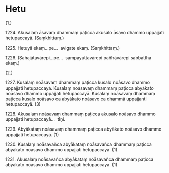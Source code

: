 

# Hetu






(1.)

1224\. Akusalaṃ āsavaṃ dhammaṃ paṭicca akusalo āsavo dhammo uppajjati hetupaccayā. (Saṃkhittaṃ.)

1225\. Hetuyā ekaṃ…pe…  avigate ekaṃ. (Saṃkhittaṃ.)

1226\. (Sahajātavārepi…pe…  sampayuttavārepi pañhāvārepi sabbattha ekaṃ.)

(2.)

1227\. Kusalaṃ noāsavaṃ dhammaṃ paṭicca kusalo noāsavo dhammo uppajjati hetupaccayā. Kusalaṃ noāsavaṃ dhammaṃ paṭicca abyākato noāsavo dhammo uppajjati hetupaccayā. Kusalaṃ noāsavaṃ dhammaṃ paṭicca kusalo noāsavo ca abyākato noāsavo ca dhammā uppajjanti hetupaccayā. (3)

1228\. Akusalaṃ noāsavaṃ dhammaṃ paṭicca akusalo noāsavo dhammo uppajjati hetupaccayā…  tīṇi.

1229\. Abyākataṃ noāsavaṃ dhammaṃ paṭicca abyākato noāsavo dhammo uppajjati hetupaccayā. (1)

1230\. Kusalaṃ noāsavañca abyākataṃ noāsavañca dhammaṃ paṭicca abyākato noāsavo dhammo uppajjati hetupaccayā. (1)

1231\. Akusalaṃ noāsavañca abyākataṃ noāsavañca dhammaṃ paṭicca abyākato noāsavo dhammo uppajjati hetupaccayā. (1)



